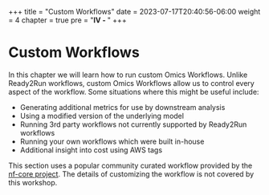 +++
title = "Custom Workflows"
date = 2023-07-17T20:40:56-06:00
weight = 4
chapter = true
pre = "<b>IV - </b>"
+++

# Custom Workflows

In this chapter we will learn how to run custom Omics Workflows. Unlike Ready2Run workflows, custom Omics Workflows allow us to control every aspect of the workflow. Some situations where this might be useful include:

* Generating additional metrics for use by downstream analysis
* Using a modified version of the underlying model
* Running 3rd party workflows not currently supported by Ready2Run workflows
* Running your own workflows which were built in-house
* Additional insight into cost using AWS tags

This section uses a popular community curated workflow provided by the [nf-core project](https://nf-co.re/). The details of customizing the workflow is not covered by this workshop.